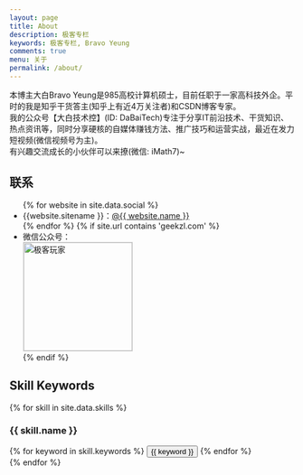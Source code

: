 ```yaml
---
layout: page
title: About
description: 极客专栏
keywords: 极客专栏, Bravo Yeung
comments: true
menu: 关于
permalink: /about/
---
```


本博主大白Bravo Yeung是985高校计算机硕士，目前任职于一家高科技外企。平时的我是知乎干货答主(知乎上有近4万关注者)和CSDN博客专家。<br>
我的公众号【大白技术控】(ID: DaBaiTech)专注于分享IT前沿技术、干货知识、热点资讯等，同时分享硬核的自媒体赚钱方法、推广技巧和运营实战，最近在发力短视频(微信视频号为主)。<br>
有兴趣交流成长的小伙伴可以来撩(微信: iMath7)~

## 联系

<ul>
{% for website in site.data.social %}
<li>{{website.sitename }}：<a href="{{ website.url }}" target="_blank">@{{ website.name }}</a></li>
{% endfor %}
{% if site.url contains 'geekzl.com' %}
<li>
微信公众号：<br />
<img style="height:192px;width:192px;border:1px solid lightgrey;" src="{{ assets_base_url }}/assets/images/qrcode-python.jpg" alt="极客玩家" />
</li>
{% endif %}
</ul>


## Skill Keywords

{% for skill in site.data.skills %}
### {{ skill.name }}
<div class="btn-inline">
{% for keyword in skill.keywords %}
<button class="btn btn-outline" type="button">{{ keyword }}</button>
{% endfor %}
</div>
{% endfor %}
